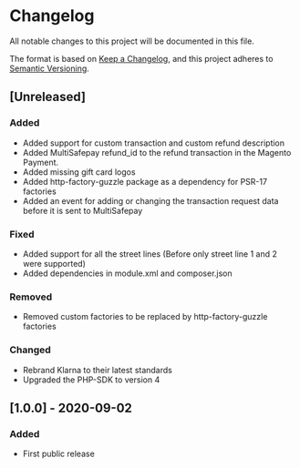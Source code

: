 # Changelog
All notable changes to this project will be documented in this file.

The format is based on [Keep a Changelog](https://keepachangelog.com/en/1.0.0/),
and this project adheres to [Semantic Versioning](https://semver.org/spec/v2.0.0.html).

## [Unreleased]
### Added
- Added support for custom transaction and custom refund description
- Added MultiSafepay refund_id to the refund transaction in the Magento Payment.
- Added missing gift card logos
- Added http-factory-guzzle package as a dependency for PSR-17 factories
- Added an event for adding or changing the transaction request data before it is sent to MultiSafepay

### Fixed
- Added support for all the street lines (Before only street line 1 and 2 were supported)
- Added dependencies in module.xml and composer.json

### Removed
- Removed custom factories to be replaced by http-factory-guzzle factories

### Changed
- Rebrand Klarna to their latest standards
- Upgraded the PHP-SDK to version 4

## [1.0.0] - 2020-09-02
### Added
- First public release
